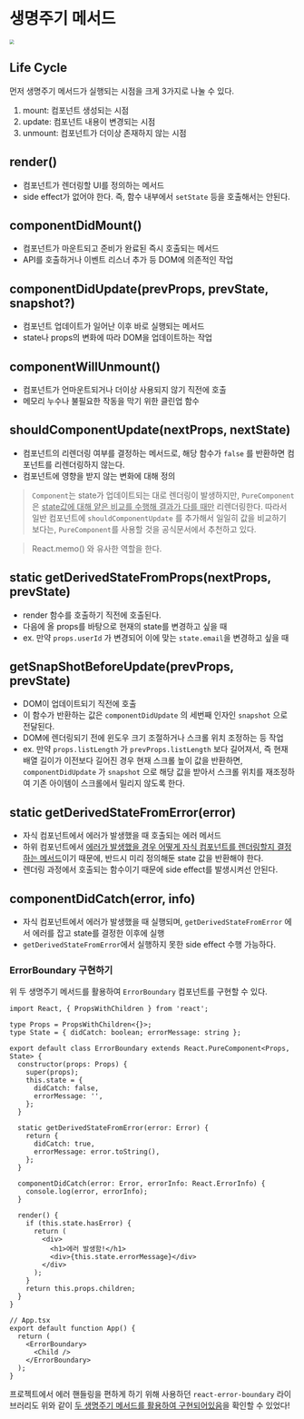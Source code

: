 # 생명주기 메서드

<img src="https://i.imgur.com/FYszT10.png" style="zoom:50%;" />

## Life Cycle

먼저 생명주기 메서드가 실행되는 시점을 크게 3가지로 나눌 수 있다.

1. mount: 컴포넌트 생성되는 시점
2. update: 컴포넌트 내용이 변경되는 시점
3. unmount: 컴포넌트가 더이상 존재하지 않는 시점

## render()

- 컴포넌트가 렌더링할 UI를 정의하는 메서드
- side effect가 없어야 한다. 즉, 함수 내부에서 `setState` 등을 호출해서는 안된다.

## componentDidMount()

- 컴포넌트가 마운트되고 준비가 완료된 즉시 호출되는 메서드
- API를 호출하거나 이벤트 리스너 추가 등 DOM에 의존적인 작업 

## componentDidUpdate(prevProps, prevState, snapshot?)

- 컴포넌트 업데이트가 일어난 이후 바로 실행되는 메서드
- state나 props의 변화에 따라 DOM을 업데이트하는 작업 

## componentWillUnmount()

- 컴포넌트가 언마운트되거나 더이상 사용되지 않기 직전에 호출
- 메모리 누수나 불필요한 작동을 막기 위한 클린업 함수 

## shouldComponentUpdate(nextProps, nextState)

- 컴포넌트의 리렌더링 여부를 결정하는 메서드로, 해당 함수가 `false` 를 반환하면 컴포넌트를 리렌더링하지 않는다.
- 컴포넌트에 영향을 받지 않는 변화에 대해 정의 

> `Component`는 state가 업데이트되는 대로 렌더링이 발생하지만, `PureComponent`은 <u>state값에 대해 얕은 비교를 수행해 결과가 다를 때만</u> 리렌더링한다. 따라서 일반 컴포넌트에 `shouldComponentUpdate` 를 추가해서 일일히 값을 비교하기 보다는, `PureComponent`를 사용할 것을 공식문서에서 추천하고 있다.

> React.memo() 와 유사한 역할을 한다.

## static getDerivedStateFromProps(nextProps, prevState)

- render 함수를 호출하기 직전에 호출된다.
- 다음에 올 props를 바탕으로 현재의 state를 변경하고 싶을 때
- ex. 만약 `props.userId` 가 변경되어 이에 맞는 `state.email`을 변경하고 싶을 때

## getSnapShotBeforeUpdate(prevProps, prevState)

- DOM이 업데이트되기 직전에 호출
- 이 함수가 반환하는 값은 `componentDidUpdate` 의 세번째 인자인 `snapshot` 으로 전달된다.
- DOM에 렌더링되기 전에 윈도우 크기 조절하거나 스크롤 위치 조정하는 등 작업 
- ex. 만약 `props.listLength` 가 `prevProps.listLength` 보다 길어져서, 즉 현재 배열 길이가 이전보다 길어진 경우 현재 스크롤 높이 값을 반환하면, `componentDidUpdate` 가 `snapshot` 으로 해당 값을 받아서 스크롤 위치를 재조정하여 기존 아이템이 스크롤에서 밀리지 않도록 한다.

## static getDerivedStateFromError(error)

- 자식 컴포넌트에서 에러가 발생했을 때 호출되는 에러 메서드
- 하위 컴포넌트에서 <u>에러가 발생했을 경우 어떻게 자식 컴포넌트를 렌더링할지 결정하는 메서드</u>이기 때문에, 반드시 미리 정의해둔 state 값을 반환해야 한다.
- 렌더링 과정에서 호출되는 함수이기 때문에 side effect를 발생시켜선 안된다.

## componentDidCatch(error, info)

- 자식 컴포넌트에서 에러가 발생했을 때 실행되며, `getDerivedStateFromError` 에서 에러를 잡고 state를 결정한 이후에 실행
- `getDerivedStateFromError`에서 실행하지 못한 side effect 수행 가능하다.

### ErrorBoundary 구현하기 

위 두 생명주기 메서드를 활용하여 `ErrorBoundary` 컴포넌트를 구현할 수 있다.

```tsx
import React, { PropsWithChildren } from 'react';

type Props = PropsWithChildren<{}>;
type State = { didCatch: boolean; errorMessage: string };

export default class ErrorBoundary extends React.PureComponent<Props, State> {
  constructor(props: Props) {
    super(props);
    this.state = {
      didCatch: false,
      errorMessage: '',
    };
  }

  static getDerivedStateFromError(error: Error) {
    return {
      didCatch: true,
      errorMessage: error.toString(),
    };
  }

  componentDidCatch(error: Error, errorInfo: React.ErrorInfo) {
    console.log(error, errorInfo);
  }

  render() {
    if (this.state.hasError) {
      return (
        <div>
          <h1>에러 발생함!</h1>
          <div>{this.state.errorMessage}</div>
        </div>
      );
    }
    return this.props.children;
  }
}

// App.tsx
export default function App() {
  return (
    <ErrorBoundary>
      <Child /> 
    </ErrorBoundary>
  );
}
```

프로젝트에서 에러 핸들링을 편하게 하기 위해 사용하던 `react-error-boundary` 라이브러리도 위와 같이 [두 생명주기 메서드를 활용하여 구현되어있음](https://github.com/bvaughn/react-error-boundary/blob/ed6d112ce8cb5899c5efe49bfd6862da58a5b023/src/ErrorBoundary.ts#L32-L51)을 확인할 수 있었다!

